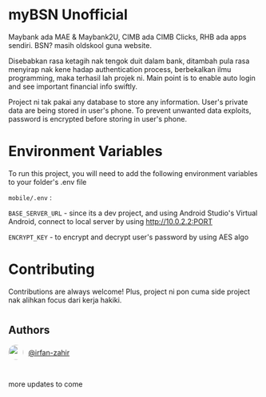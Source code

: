 #
# myBSN Unofficial

Maybank ada MAE & Maybank2U, CIMB ada CIMB Clicks, RHB ada apps sendiri.
BSN? masih oldskool guna website.


Disebabkan rasa ketagih nak tengok duit dalam bank, ditambah pula rasa menyirap
nak kene hadap authentication process, berbekalkan ilmu programming,
maka terhasil lah projek ni. Main point is to enable auto login and see important 
financial info swiftly.

Project ni tak pakai any database to store any information. User's
private data are being stored in user's phone. To prevent unwanted data exploits, password
is encrypted before storing in user's phone.


#
# Environment Variables

To run this project, you will need to add the following environment 
variables to your folder's .env file

`mobile/.env` :

`BASE_SERVER_URL` - since its a dev project, and using Android Studio's Virtual Android,
connect to local server by using http://10.0.2.2:PORT

`ENCRYPT_KEY` - to encrypt and decrypt user's password by using AES algo

#
# Contributing

Contributions are always welcome! Plus, project ni pon cuma 
side project nak alihkan focus dari kerja hakiki.

#
## Authors

 <div style="display: flex; align-items: center; column-gap: 10px"> <img src="https://avatars.githubusercontent.com/u/55564994?v=4" style="border-radius: 50%" width="30" height="30"> <a href="https://www.github.com/irfan-zahir/" >@irfan-zahir</a></div>

# 
more updates to come
#
